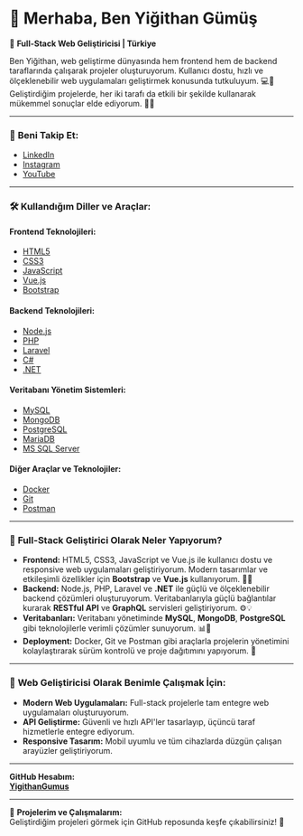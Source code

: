# 👋 Merhaba, Ben Yiğithan Gümüş

🎯 **Full-Stack Web Geliştiricisi | Türkiye**

Ben Yiğithan, web geliştirme dünyasında hem frontend hem de backend taraflarında çalışarak projeler oluşturuyorum. Kullanıcı dostu, hızlı ve ölçeklenebilir web uygulamaları geliştirmek konusunda tutkuluyum. 💻🚀  
Geliştirdiğim projelerde, her iki tarafı da etkili bir şekilde kullanarak mükemmel sonuçlar elde ediyorum. 🎨💡

---

### 📱 **Beni Takip Et:**  
- [LinkedIn](https://linkedin.com/in/yiğithan-gümüş-b66060228)  
- [Instagram](https://instagram.com/yigithangumus)  
- [YouTube](https://www.youtube.com/c/yigithangumus3158)

---

### 🛠️ **Kullandığım Diller ve Araçlar:**

#### **Frontend Teknolojileri:**
- [HTML5](https://www.w3.org/html/)
- [CSS3](https://www.w3schools.com/css/)
- [JavaScript](https://developer.mozilla.org/en-US/docs/Web/JavaScript)
- [Vue.js](https://vuejs.org/)
- [Bootstrap](https://getbootstrap.com)

#### **Backend Teknolojileri:**
- [Node.js](https://nodejs.org)
- [PHP](https://www.php.net)
- [Laravel](https://laravel.com/)
- [C#](https://www.w3schools.com/cs/)
- [.NET](https://dotnet.microsoft.com/)

#### **Veritabanı Yönetim Sistemleri:**
- [MySQL](https://www.mysql.com/)
- [MongoDB](https://www.mongodb.com/)
- [PostgreSQL](https://www.postgresql.org)
- [MariaDB](https://mariadb.org/)
- [MS SQL Server](https://www.microsoft.com/en-us/sql-server)

#### **Diğer Araçlar ve Teknolojiler:**
- [Docker](https://www.docker.com/)
- [Git](https://git-scm.com/)
- [Postman](https://postman.com)

---

### 🌟 **Full-Stack Geliştirici Olarak Neler Yapıyorum?**

- **Frontend:** HTML5, CSS3, JavaScript ve Vue.js ile kullanıcı dostu ve responsive web uygulamaları geliştiriyorum. Modern tasarımlar ve etkileşimli özellikler için **Bootstrap** ve **Vue.js** kullanıyorum. 🎨📱  
- **Backend:** Node.js, PHP, Laravel ve **.NET** ile güçlü ve ölçeklenebilir backend çözümleri oluşturuyorum. Veritabanlarıyla güçlü bağlantılar kurarak **RESTful API** ve **GraphQL** servisleri geliştiriyorum. ⚙️💡  
- **Veritabanları:** Veritabanı yönetiminde **MySQL**, **MongoDB**, **PostgreSQL** gibi teknolojilerle verimli çözümler sunuyorum. 📊💾  
- **Deployment:** Docker, Git ve Postman gibi araçlarla projelerin yönetimini kolaylaştırarak sürüm kontrolü ve proje dağıtımını yapıyorum. 🚀

---

### 💬 **Web Geliştiricisi Olarak Benimle Çalışmak İçin:**  
- **Modern Web Uygulamaları:** Full-stack projelerle tam entegre web uygulamaları oluşturuyorum.  
- **API Geliştirme:** Güvenli ve hızlı API'ler tasarlayıp, üçüncü taraf hizmetlerle entegre ediyorum.  
- **Responsive Tasarım:** Mobil uyumlu ve tüm cihazlarda düzgün çalışan arayüzler geliştiriyorum.

---

**GitHub Hesabım:**  
[**YigithanGumus**](https://github.com/YigithanGumus)

---

🌟 **Projelerim ve Çalışmalarım:**  
Geliştirdiğim projeleri görmek için GitHub reposunda keşfe çıkabilirsiniz! 🚀
